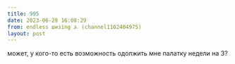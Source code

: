 ```yaml
---
title: 995
date: 2023-06-28 16:08:29
from: endless шизing ⍼ (channel1162404975)
layout: post
---
```


может, у кого-то есть возможность одолжить мне палатку недели на 3?
